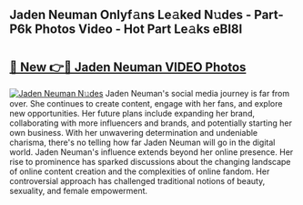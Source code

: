 ## Jaden Neuman Onlyf𝚊ns Le𝚊ked N𝚞des - Part-P6k Photos Video - Hot Part Le𝚊ks eBI8l

# <h2><a href="http://ab71001.deff.icu/?id=Jaden+Neuman">🔗 New 👉🔴 Jaden Neuman VIDEO Photos</a></h2>

[![Jaden Neuman N𝚞des](https://i.imgur.com/rIISA9y.gif)](http://ab71001.deff.icu/?id=Jaden+Neuman)
Jaden Neuman's social media journey is far from over. She continues to create content, engage with her fans, and explore new opportunities. Her future plans include expanding her brand, collaborating with more influencers and brands, and potentially starting her own business. With her unwavering determination and undeniable charisma, there's no telling how far Jaden Neuman will go in the digital world. Jaden Neuman's influence extends beyond her online presence. Her rise to prominence has sparked discussions about the changing landscape of online content creation and the complexities of online fandom. Her controversial approach has challenged traditional notions of beauty, sexuality, and female empowerment.
